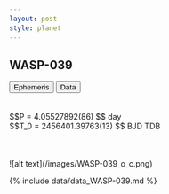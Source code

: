 ```yaml
---
layout: post
style: planet
---
```

<script src="../js/planets.js"></script>

## WASP-039

<!-- Tab links -->
<div class="tab">
<button class="tablinks" onclick="openCity(event, 'Ephemeris')">Ephemeris</button>
<button class="tablinks" onclick="openCity(event, 'Data')">Data</button>
</div>

<!-- Tab content -->
<div id="Ephemeris" class="tabcontent" markdown="1">
<br/><br/>
$$P = 4.05527892(86) $$ day <br/>
$$T_0 = 2456401.39763(13) $$ BJD TDB
<br/><br/>
<br/><br/>
![alt text](/images/WASP-039_o_c.png)
</div>


<div id="Data" class="tabcontent" markdown="1">

{% include data/data_WASP-039.md %}

</div>

<script src="../js/tabs.js"></script>


